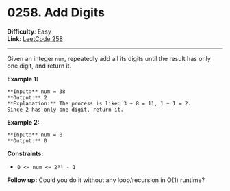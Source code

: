 # 0258. Add Digits

**Difficulty**: Easy  
**Link**: [LeetCode 258](https://leetcode.com/problems/add-digits)

---

Given an integer `num`, repeatedly add all its digits until the result has only one digit, and return it.

**Example 1:**

    **Input:** num = 38
    **Output:** 2
    **Explanation:** The process is like: 3 + 8 = 11, 1 + 1 = 2.
    Since 2 has only one digit, return it.

**Example 2:**

    **Input:** num = 0
    **Output:** 0

**Constraints:**

- `0 <= num <= 2³¹ - 1`

**Follow up:** Could you do it without any loop/recursion in O(1) runtime?
